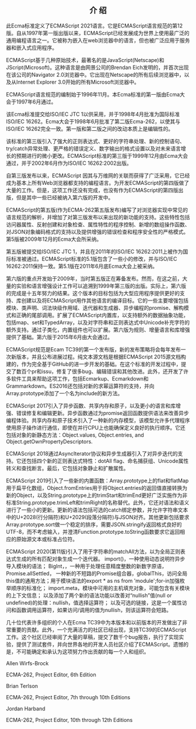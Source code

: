 ## <center>介 绍</center>
此Ecma标准定义了ECMAScript 2021语言。它是ECMAScript语言规范的第12版。自从1997年第一版出版以来，ECMAScript已经发展成为世界上使用最广泛的通用编程语言之一。它被称为嵌入在web浏览器中的语言，但也被广泛应用于服务器和嵌入式应用程序。

ECMAScript基于几种原始技术，最著名的是JavaScript(Netscape)和JScript(Microsoft)。这种语言是由网景公司的Brendan Eich发明的，并首次出现在该公司的Navigator 2.0浏览器中。它出现在Netscape的所有后续浏览器中，以及从Internet Explorer 3.0开始的所有Microsoft浏览器中。

ECMAScript语言规范的编制始于1996年11月。本Ecma标准的第一版由Ecma大会于1997年6月通过。

该Ecma标准提交给ISO/IEC JTC 1以供采用，并于1998年4月批准为国际标准ISO/IEC 16262。Ecma大会于1998年6月批准了第二版Ecma-262，以使其与ISO/IEC 16262完全一致。第一版和第二版之间的改动本质上是编辑性的。

该标准的第三版引入了强大的正则表达式、更好的字符串处理、新的控制语句、try/catch异常处理、更严格的错误定义、数字输出的格式设置以及对未来语言增长的预期进行的微小更改。ECMAScript标准的第三版于1999年12月由Ecma大会通过，并于2002年6月作为ISO/IEC 16262:2002出版。

自第三版发布以来，ECMAScript 因其与万维网的关联而获得了广泛采用，它已经成为基本上所有Web浏览器都支持的编程语言。为开发ECMAScript的第四版做了大量的工作。但是，这项工作还没有完成，也没有作为ECMAScript的第四版出版，但是其中一些已经被纳入第六版的开发中。

ECMAScript的第五版(作为ECMA-262第五版发布)编写了对浏览器实现中常见的语言规范的解析，并增加了对第三版发布以来出现的新功能的支持。这些特性包括访问器属性、反射创建和对象检查、属性特性的程序控制、新增的数组操作函数、对JSON对象编码格式的支持以及提供增强的错误检查和程序安全性的严格模式。第5版被2009年12月的Ecma大会所采纳。

第五版被提交给ISO/IEC JTC 1，并且在2011年的ISO/IEC 16262:2011上被作为国际标准被通过。ECMAScript标准的5.1版包含了一些小的修改，并与ISO/IEC 16262:2011保持一致。第5.1版在2011年6月底Ecma大会上被采纳。

第六版的重点开发始于2009年，当时第五版正在筹备发布。然而，在这之前，大量的实验和语言增强设计工作可以追溯到1999年第三版的出版。实际上，第六版的完成是十五年努力的结果。这个版本的目标包括为大型应用程序提供更好的支持、库创建以及将ECMAScript用作其他语言的编译目标。它的一些主要增强包括模块、类声明、词法块级作用域、迭代器和生成器、异步编程的promise、解构模式和正确的尾部调用。扩展了ECMAScript内置库，以支持额外的数据抽象功能，包括map、set和TypedArray，以及对字符串和正则表达式中Unicode补充字符的额外支持。通过子类化，内置组件也可以扩展。第六版为规则、增量语言和库增强提供了基础。第六版于2015年6月由大会通过。


ECMAScript规范是Ecam TC39的第一个发布版，新的发布策略将会每年发布一次新版本，并且公布进展过程。纯文本源文档是根据ECMAScript 2015源文档构建的，作为完全基于GitHub的进一步开发的基础。在这个标准的开发过程中，提交了数百个pr和issu，修复了很多bug、编辑错误和其他改进。此外，还开发了许多软件工具来帮助这项工作，包括Ecmarkup、Ecmarkdown和Grammarkdown。ES2016还包括对新的求幂运算符的支持，并向Array.prototype添加了一个名为include的新方法。

ECMAScript 2017引入了异步函数、共享内存和原子，以及更小的语言和库增强、错误修复和编辑更新。异步函数通过为promise返回函数提供语法来改善异步编程体验。共享内存和原子技术引入了一种新的内存模型，该模型允许多代理程序使用原子操作进行通信，即使在并行CPU上也能确保定义良好的执行顺序。它还包括对象的新静态方法：Object.values, Object.entries, and Object.getOwnPropertyDescriptors.

ECMAScript 2018通过AsyncIterator协议和异步生成器引入了对异步迭代的支持。它还包括四个新的正则表达式特性：dotAll flag、命名捕获组、Unicode属性转义和查找断言。最后，它包括对象静止和扩散属性。

ECMAScript 2019引入了一些新的内置函数：Array.prototype上的flat和flatMap用于扁平化数组，Object.fromEntries用于将Object.entries的返回值直接转换为新的Object，以及String.prototype上的trimStart和trimEnd更好广泛实施作为非标准String.prototype.trimLeft和trimRight的名称替代。此外，它还对语法和语义进行了一些小的更新。更新的语法包括可选的catch绑定参数，并允许字符串文本中的U+2028(行分隔符)和U+2029(段落分隔符)与JSON对齐。其他更新包括要求Array.prototype.sort做一个稳定的排序，需要JSON.stringify返回格式良好的UTF-8，而不考虑输入，并澄清Function.prototype.toString函数要求它返回相应的原始源文本或标准占位符。

ECMAScript 2020(第11版)引入了用于字符串的matchAll方法，以为全局正则表达式生成的所有匹配对象生成一个迭代器。 import()，一种使用动态说明符异步导入模块的语法； BigInt，，一种用于处理任意精度整数的新数字原语， Promise.allSettled， 一种新的不短路的Promise组合器，globalThis，访问全局this值的通用方法；用于模块语法的export * as ns from 'module';for-in加强枚举顺序的标准化； import.meta，模块中可用的主机填充对象，可能包含有关模块的上下文信息； 以及添加了两个新的语法功能以改善对“nullish”值(null or undefined)的处理：nullish，值选择运算符； 以及可选的链接，这是一个属性访问和函数调用运算符，如果访问/调用的值为nullish，则该运算符会短路。

几十位代表许多组织的个人在Ecma TC39中为本版本和以前版本的开发做出了非常重要的贡献。此外，一个充满活力的社区已经出现，支持TC39的ECMAScript工作。这个社区已经审阅了大量的草稿，提交了数千个bug报告，执行了实现实验，提供了测试套件，并向世界各地的开发人员社区介绍了ECMAScript。遗憾的是，不可能确定和承认为这项努力作出贡献的每一个人和组织。

Allen Wirfs-Brock

ECMA-262, Project Editor, 6th Edition

Brian Terlson

ECMA-262, Project Editor, 7th through 10th Editions

Jordan Harband

ECMA-262, Project Editor, 10th through 12th Editions